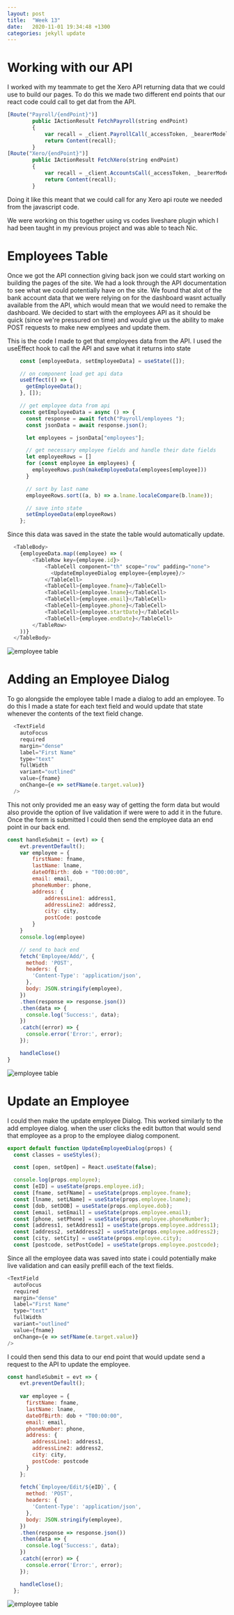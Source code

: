 ```yaml
---
layout: post
title:  "Week 13"
date:   2020-11-01 19:34:48 +1300
categories: jekyll update
---
```


# Working with our API

I worked with my teammate to get the Xero API returning data that we could use to build our pages. To do this we made two different end points that our react code could call to get dat from the API. 

```javascript
[Route("Payroll/{endPoint}")]
        public IActionResult FetchPayroll(string endPoint)
        {
            var recall = _client.PayrollCall(_accessToken, _bearerModel, endPoint);
            return Content(recall);
        }
[Route("Xero/{endPoint}")]
        public IActionResult FetchXero(string endPoint)
        {
            var recall = _client.AccountsCall(_accessToken, _bearerModel, endPoint);
            return Content(recall);
        }
```

Doing it like this meant that we could call for any Xero api route we needed from the javascript code.

We were working on this together using vs codes liveshare plugin which I had been taught in my previous project and was able to teach Nic.


# Employees Table

Once we got the API connection giving back json we could start working on building the pages of the site. We had a look through the API documentation to see what we could potentially have on the site. We found that alot of the bank account data that we were relying on for the dashboard wasnt actually available from the API, which would mean that we would need to remake the dashboard. We decided to start with the employees API as it should be quick (since we're pressured on time) and would give us the ability to make POST requests to make new emplyees and update them.

This is the code I made to get that employees data from the API. I used the useEffect hook to call the API and save what it returns into state

```javascript
    const [employeeData, setEmployeeData] = useState([]);

    // on component load get api data
    useEffect(() => {
      getEmployeeData();
    }, []);

    // get employee data from api
    const getEmployeeData = async () => {
      const response = await fetch("Payroll/employees ");
      const jsonData = await response.json();

      let employees = jsonData["employees"];

      // get necessary employee fields and handle their date fields
      let employeeRows = []
      for (const employee in employees) {
        employeeRows.push(makeEmployeeData(employees[employee]))
      }

      // sort by last name
      employeeRows.sort((a, b) => a.lname.localeCompare(b.lname));

      // save into state
      setEmployeeData(employeeRows)
    };
```

Since this data was saved in the state the table would automatically update.

```javascript
  <TableBody>
    {employeeData.map((employee) => (
        <TableRow key={employee.id}>
            <TableCell component="th" scope="row" padding="none">
              <UpdateEmployeeDialog employee={employee}/>
            </TableCell>
            <TableCell>{employee.fname}</TableCell>
            <TableCell>{employee.lname}</TableCell>
            <TableCell>{employee.email}</TableCell>
            <TableCell>{employee.phone}</TableCell>
            <TableCell>{employee.startDate}</TableCell>
            <TableCell>{employee.endDate}</TableCell>
        </TableRow>
    ))}
  </TableBody>
```

![employee table](/Jamie-Horrell-BIT-Project/images/S2/w13-employees.png)

# Adding an Employee Dialog

To go alongside the employee table I made a dialog to add an employee. To do this I made a state for each text field and would update that state whenever the contents of the text field change.

```javascript
  <TextField
    autoFocus
    required
    margin="dense"
    label="First Name"
    type="text"
    fullWidth
    variant="outlined"
    value={fname}
    onChange={e => setFName(e.target.value)}
  />
```

This not only provided me an easy way of getting the form data but would also provide the option of live validation if were were to add it in the future. Once the form is submitted I could then send the employee data an end point in our back end.

```javascript
const handleSubmit = (evt) => {
    evt.preventDefault();
    var employee = {
        firstName: fname,
        lastName: lname,
        dateOfBirth: dob + "T00:00:00",
        email: email,
        phoneNumber: phone,
        address: {
            addressLine1: address1,
            addressLine2: address2,
            city: city,
            postCode: postcode
        }
    }
    console.log(employee)

    // send to back end
    fetch('Employee/Add/', {
      method: 'POST',
      headers: {
        'Content-Type': 'application/json',
      },
      body: JSON.stringify(employee),
    })
    .then(response => response.json())
    .then(data => {
      console.log('Success:', data);
    })
    .catch((error) => {
      console.error('Error:', error);
    });

    handleClose()
}
```

![employee table](/Jamie-Horrell-BIT-Project/images/S2/w13-add-employee.png)

# Update an Employee

I could then make the update employee Dialog. This worked similarly to the add employee dialog. when the user clicks the edit button that would send that employee as a prop to the employee dialog component.

```javascript
export default function UpdateEmployeeDialog(props) {
  const classes = useStyles();

  const [open, setOpen] = React.useState(false);

  console.log(props.employee);
  const [eID] = useState(props.employee.id);
  const [fname, setFName] = useState(props.employee.fname);
  const [lname, setLName] = useState(props.employee.lname);
  const [dob, setDOB] = useState(props.employee.dob);
  const [email, setEmail] = useState(props.employee.email);
  const [phone, setPhone] = useState(props.employee.phoneNumber);
  const [address1, setAddress1] = useState(props.employee.address1);
  const [address2, setAddress2] = useState(props.employee.address2);
  const [city, setCity] = useState(props.employee.city);
  const [postcode, setPostCode] = useState(props.employee.postcode);
```

Since all the employee data was saved into state i could potentially make live validation and can easily prefill each of the text fields.

```javascript
<TextField
  autoFocus
  required
  margin="dense"
  label="First Name"
  type="text"
  fullWidth
  variant="outlined"
  value={fname}
  onChange={e => setFName(e.target.value)}
/>
```

I could then send this data to our end point that would update send a request to the API to update the employee.

```javascript
const handleSubmit = evt => {
    evt.preventDefault();
    
    var employee = {
      firstName: fname,
      lastName: lname,
      dateOfBirth: dob + "T00:00:00",
      email: email,
      phoneNumber: phone,
      address: {
        addressLine1: address1,
        addressLine2: address2,
        city: city,
        postCode: postcode
      }
    };
    
    fetch(`Employee/Edit/${eID}`, {
      method: 'POST',
      headers: {
        'Content-Type': 'application/json',
      },
      body: JSON.stringify(employee),
    })
    .then(response => response.json())
    .then(data => {
      console.log('Success:', data);
    })
    .catch((error) => {
      console.error('Error:', error);
    });

    handleClose();
  };
```

![employee table](/Jamie-Horrell-BIT-Project/images/S2/w13-update-employee.png)